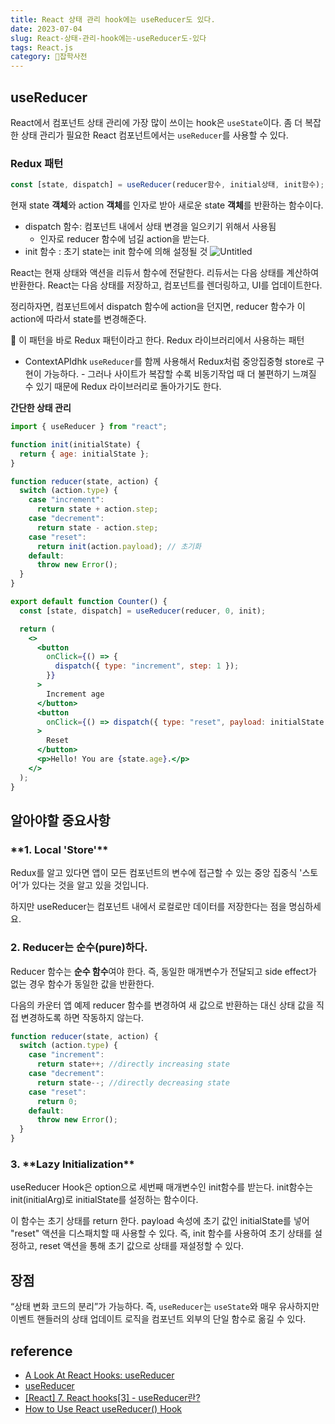 ```yaml
---
title: React 상태 관리 hook에는 useReducer도 있다.
date: 2023-07-04
slug: React-상태-관리-hook에는-useReducer도-있다
tags: React.js
category: 🙏잡학사전
---
```


## useReducer

React에서 컴포넌트 상태 관리에 가장 많이 쓰이는 hook은 `useState`이다. 좀 더 복잡한 상태 관리가 필요한 React 컴포넌트에서는 `useReducer`를 사용할 수 있다.

### Redux 패턴

```jsx
const [state, dispatch] = useReducer(reducer함수, initial상태, init함수);
```

현재 state **객체**와 action **객체**를 인자로 받아 새로운 state **객체**를 반환하는 함수이다.

- dispatch 함수: 컴포넌트 내에서 상태 변경을 일으키기 위해서 사용됨
  - 인자로 reducer 함수에 넘길 action을 받는다.
- init 함수 : 초기 state는 init 함수에 의해 설정될 것
  ![Untitled](https://github.com/shyjnnn/shyjnnn.dev/assets/81355590/cf7008e4-0529-44ce-bf8f-7551661268c4)

React는 현재 상태와 액션을 리듀서 함수에 전달한다. 리듀서는 다음 상태를 계산하여 반환한다. React는 다음 상태를 저장하고, 컴포넌트를 렌더링하고, UI를 업데이트한다.

정리하자면, 컴포넌트에서 dispatch 함수에 action을 던지면, reducer 함수가 이 action에 따라서 state를 변경해준다.

<aside>
🥴 이 패턴을 바로 Redux 패턴이라고 한다. Redux 라이브러리에서 사용하는 패턴

- ContextAPIdhk `useReducer`를 함께 사용해서 Redux처럼 중앙집중형 store로 구현이 가능하다. - 그러나 사이트가 복잡할 수록 비동기작업 때 더 불편하기 느껴질 수 있기 때문에 Redux 라이브러리로 돌아가기도 한다.
</aside>

**간단한 상태 관리**

```jsx
import { useReducer } from "react";

function init(initialState) {
  return { age: initialState };
}

function reducer(state, action) {
  switch (action.type) {
    case "increment":
      return state + action.step;
    case "decrement":
      return state - action.step;
    case "reset":
      return init(action.payload); // 초기화
    default:
      throw new Error();
  }
}

export default function Counter() {
  const [state, dispatch] = useReducer(reducer, 0, init);

  return (
    <>
      <button
        onClick={() => {
          dispatch({ type: "increment", step: 1 });
        }}
      >
        Increment age
      </button>
      <button
        onClick={() => dispatch({ type: "reset", payload: initialState })}
      >
        Reset
      </button>
      <p>Hello! You are {state.age}.</p>
    </>
  );
}
```

## 알아야할 중요사항

### \***\*1. Local 'Store'\*\***

Redux를 알고 있다면 앱이 모든 컴포넌트의 변수에 접근할 수 있는 중앙 집중식 '스토어'가 있다는 것을 알고 있을 것입니다.

하지만 useReducer는 컴포넌트 내에서 로컬로만 데이터를 저장한다는 점을 명심하세요.

### 2. Reducer는 순수(pure)하다.

Reducer 함수는 **순수 함수**여야 한다. 즉, 동일한 매개변수가 전달되고 side effect가 없는 경우 함수가 동일한 값을 반환한다.

다음의 카운터 앱 예제 reducer 함수를 변경하여 새 값으로 반환하는 대신 상태 값을 직접 변경하도록 하면 작동하지 않는다.

```jsx
function reducer(state, action) {
  switch (action.type) {
    case "increment":
      return state++; //directly increasing state
    case "decrement":
      return state--; //directly decreasing state
    case "reset":
      return 0;
    default:
      throw new Error();
  }
}
```

### 3. \***\*Lazy Initialization\*\***

useReducer Hook은 option으로 세번째 매개변수인 init함수를 받는다. init함수는 init(initialArg)로 initialState를 설정하는 함수이다.

이 함수는 초기 상태를 return 한다. payload 속성에 초기 값인 initialState를 넣어 "reset" 액션을 디스패치할 때 사용할 수 있다. 즉, init 함수를 사용하여 초기 상태를 설정하고, reset 액션을 통해 초기 값으로 상태를 재설정할 수 있다.

## 장점

“상태 변화 코드의 분리”가 가능하다. 즉, `useReducer`는 `useState`와 매우 유사하지만 이벤트 핸들러의 상태 업데이트 로직을 컴포넌트 외부의 단일 함수로 옮길 수 있다.

## reference

- [A Look At React Hooks: useReducer](https://lo-victoria.com/a-look-at-react-hooks-usereducer)
- [useReducer](https://react.dev/reference/react/useReducer)
- [[React] 7. React hooks[3] - useReducer란?](https://goddaehee.tistory.com/311)
- [How to Use React useReducer() Hook](https://dmitripavlutin.com/react-usereducer/)
